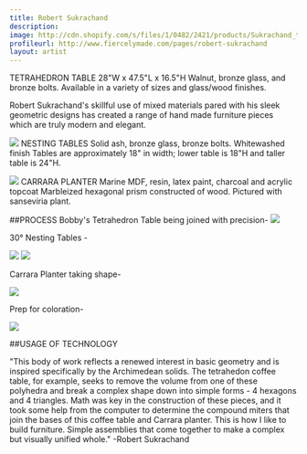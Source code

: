```yaml
---
title: Robert Sukrachand
description: 
image: http://cdn.shopify.com/s/files/1/0482/2421/products/Sukrachand_tetrahedron2_1024x1024.jpeg?v=1431624295
profileurl: http://www.fiercelymade.com/pages/robert-sukrachand
layout: artist
---
```

TETRAHEDRON TABLE
28"W x 47.5"L x 16.5"H
Walnut, bronze glass, and bronze bolts.
Available in a variety of sizes and glass/wood finishes.

Robert Sukrachand's skillful use of mixed materials pared with his sleek geometric designs has created a range of hand made furniture pieces which are truly modern and elegant.

![](http://cdn.shopify.com/s/files/1/0482/2421/products/DSC_0262_RS_2048x2048.jpeg?v=1431624021)
NESTING TABLES
Solid ash, bronze glass, bronze bolts. Whitewashed finish
Tables are approximately 18" in width; lower table is 18"H and taller table is 24"H.

![](https://cdn.shopify.com/s/files/1/0296/9253/files/CARRERA_PLANTER_ROBERT_SUKRACHAND.jpg?5849879705157306355)
CARRARA PLANTER
Marine MDF, resin, latex paint, charcoal and acrylic topcoat
Marbleized hexagonal prism constructed of wood. Pictured with sanseviria plant.

##PROCESS
Bobby's Tetrahedron Table being joined with precision-
![](https://cdn.shopify.com/s/files/1/0296/9253/files/IMG_0742.JPG?10867955300849467745)

30° Nesting Tables -

![](https://cdn.shopify.com/s/files/1/0296/9253/files/IMG_0794.JPG?10080166468727209796)
![](https://cdn.shopify.com/s/files/1/0296/9253/files/FullSizeRender-_21.jpg?10867955300849467745)

Carrara Planter taking shape-

![](https://cdn.shopify.com/s/files/1/0296/9253/files/IMG_0787_1.JPG?17161530714090460616)

Prep for coloration-

![](https://cdn.shopify.com/s/files/1/0296/9253/files/IMG_0787_1.JPG?17161530714090460616)

##USAGE OF TECHNOLOGY

"This body of work reflects a renewed interest in basic geometry and is inspired specifically by the Archimedean solids. The tetrahedon coffee table, for example, seeks to remove the volume from one of these polyhedra and break a complex shape down into simple forms - 4 hexagons and 4 triangles. Math was key in the construction of these pieces, and it took some help from the computer to determine the compound miters that join the bases of this coffee table and Carrara planter. This is how I like to build furniture. Simple assemblies that come together to make a complex but visually unified whole." -Robert Sukrachand
